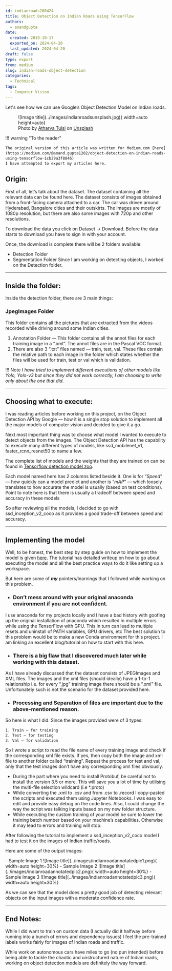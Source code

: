 ```yaml
---
id: indianroads200424
title: Object Detection on Indian Roads using TensorFlow
authors:
  - anandgupta
date:
  created: 2019-10-17 
  exported_on: 2024-04-20
  last_updated: 2024-04-20
draft: false
type: export
from: medium
slug: indian-roads-object-detection
categories: 
  - Technical
tags:
  - Computer Vision
---
```

Let's see how we can use Google’s Object Detection Model on Indian roads.

<!-- more -->  
<figure markdown="span">
  ![Image title](../images/indianroadsunsplash.jpg){ width=auto height=auto}
  <figcaption>Photo by <a href="https://unsplash.com/@atharva_tulsi?utm_content=creditCopyText&utm_medium=referral&utm_source=unsplash">Atharva Tulsi</a> on <a href="https://unsplash.com/photos/panning-photo-of-road-JltBvvxNejo?utm_content=creditCopyText&utm_medium=referral&utm_source=unsplash">Unsplash</a></figcaption>
</figure>

!!! warning "To the reader"

    The original version of this article was written for Medium.com [here](https://medium.com/@anand.gupta1202/object-detection-on-indian-roads-using-tensorflow-1cb29a3f8846)
    I have attempted to export my articles here.


## Origin:
First of all, let’s talk about the dataset. The dataset containing all the relevant data can be found here. The dataset consists of images obtained from a front-facing camera attached to a car. The car was driven around Hyderabad, Bangalore cities and their outskirts. The images are mostly of 1080p resolution, but there are also some images with 720p and other resolutions.

To download the data you click on Dataset -> Download. Before the data starts to download you have to sign in with your account.

Once, the download is complete there will be 2 folders available:

  - Detection Folder
  - Segmentation Folder
Since I am working on detecting objects, I worked on the Detection folder.

___

## Inside the folder:
Inside the detection folder, there are 3 main things:

### JpegImages Folder
This folder contains all the pictures that are extracted from the videos recorded while driving around some Indian cities.

  1. Annotation Folder — This folder contains all the annot files for each training image in a “.xml”. The annot files are in the Pascal VOC format.
  2. There are also 3 “.txt” files named — train, test, val. These files contain the relative path to each image in the folder which states whether the files will be used for train, test or val which is validation.

!!! Note 
    *I have tried to implement different executions of other models like Yolo, Yolo-v3 but since they did not work correctly, I am choosing to write only about the one that did.*

---

## Choosing what to execute:
I was reading articles before working on this project, on the Object Detection API by Google — how it is a single stop solution to implement all the major models of computer vision and decided to give it a go.

Next most important thing was to choose what model I wanted to execute to detect objects from the images.
The Object Detection API has the capability to execute many different types of models, like ssd_mobilenet_v1, faster_rcnn_resnet50 to name a few.

The complete list of models and the weights that they are trained on can be found in [Tensorflow detection model zoo](https://github.com/tensorflow/models/blob/master/research/object_detection/g3doc/detection_model_zoo.md).

Each model named here has 2 columns listed beside it. One is for “*Speed*” — how quickly can a model predict and another is “*mAP*” — which loosely translates to how accurate the model is usually (based on test conditions).
Point to note here is that there is usually a tradeoff between speed and accuracy in these models

So after reviewing all the models, I decided to go with ssd_inception_v2_coco as it provides a good trade-off between speed and accuracy.

___

## Implementing the model
Well, to be honest, the best step by step guide on how to implement the model is given [here](https://tensorflow-object-detection-api-tutorial.readthedocs.io/en/latest/training.html). The tutorial has detailed writeup on how to go about executing the model and all the best practice ways to do it like setting up a workspace.

But here are some of ***my*** pointers/learnings that I followed while working on this problem.

  - ### Don’t mess around with your original anaconda environment if you are not confident.
  I use anaconda for my projects locally and I have a bad history with goofing up the original installation of anaconda which resulted in multiple errors while using the TensorFlow with GPU. This in turn can lead to multiple resets and uninstall of PATH variables, GPU drivers, etc
  The best solution to this problem would be to make a new Conda environment for this project. I am linking an excellent blog/tutorial on how to start with this here.
  - ### There is a big flaw that I discovered much later while working with this dataset.
  As I have already discussed that the dataset consists of JPEGImages and XML files. The images and the xml files (should ideally) have a 1-to-1 relationship i.e. for every “.jpg” training image there should be a “.xml” file.
  Unfortunately such is not the scenario for the dataset provided here.
  - ### Processing and Separation of files are important due to the above-mentioned reason.
  So here is what I did. Since the images provided were of 3 types:
  
    1. Train — for training
    2. Test — for testing
    3. Val — for validation
  So I wrote a script to read the file name of every training image and check if the corresponding xml file exists. If yes, then copy both the image and xml file to another folder called “training”.
  Repeat the process for test and val, only that the test images don’t have any corresponding xml files obviously.
  - During the part where you need to install Protobuf, be careful not to install the version 3.5 or more. This will save you a lot of time by utilising the multi-file selection wildcard (i.e *.proto)
  - While converting the .xml to .csv and from .csv to .record I copy-pasted the scripts and executed them using Jupyter Notebooks. I was easy to edit and provide easy debug on the code lines. Also, I could change the way the script was talking inputs based on my new folder structure.
  - While executing the custom training of your model be sure to lower the training batch number based on your machine’s capabilities. Otherwise it may lead to errors and training will stop.

After following the tutorial to implement a ssd_inception_v2_coco model I had to test it on the images of Indian traffic/roads.

Here are some of the output images:

<div class="grid cards" markdown>
- Sample Image 1
  ![Image title](../images/indianroadannotatedpic1.png){ width=auto height=30%}
- Sample Image 2
  ![Image title](../images/indianroadannotatedpic2.png){ width=auto height=30%}
- Sample Image 3
  ![Image title](../images/indianroadannotatedpic3.png){ width=auto height=30%}

</div>

As we can see that the model does a pretty good job of detecting relevant objects on the input images with a moderate confidence rate.

---

## End Notes:
While I did want to train on custom data (I actually did it halfway before running into a bunch of errors and dependency issues) I feel the pre-trained labels works fairly for images of Indian roads and traffic.

While work on autonomous cars have miles to go (no pun intended) before being able to tackle the chaotic and unstructured nature of Indian roads, working on object detection models are definitely the way forward.